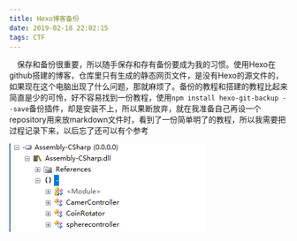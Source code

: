 ```yaml
---
title: Hexo博客备份
date: 2019-02-18 22:02:15
tags: CTF
---
```


&emsp;保存和备份很重要，所以随手保存和存有备份要成为我的习惯。使用Hexo在github搭建的博客，仓库里只有生成的静态网页文件，是没有Hexo的源文件的，如果现在这个电脑出现了什么问题，那就麻烦了。备份的教程和搭建的教程比起来简直是少的可怜，好不容易找到一份教程，使用`npm install hexo-git-backup --save`备份插件，却是安装不上，所以果断放弃，就在我准备自己再设一个repository用来放markdown文件时，看到了一份简单明了的教程，所以我需要把过程记录下来，以后忘了还可以有个参考

![](Hexo博客备份/11.png)





